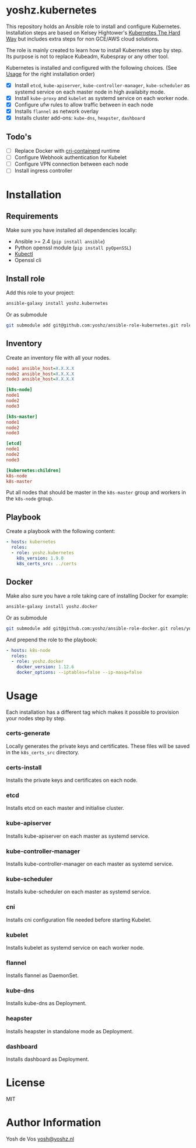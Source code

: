 yoshz.kubernetes
================

This repository holds an Ansible role to install and configure Kubernetes.
Installation steps are based on Kelsey Hightower's [Kubernetes The Hard Way](https://github.com/kelseyhightower/kubernetes-the-hard-way/)
but includes extra steps for non GCE/AWS cloud solutions.

The role is mainly created to learn how to install Kubernetes step by step.
Its purpose is not to replace Kubeadm, Kubespray or any other tool.

Kubernetes is installed and configured with the following choices. (See [Usage](#Usage) for the right installation order)

- [X] Install `etcd`, `kube-apiserver`, `kube-controller-manager`, `kube-scheduler` as systemd service on each master node in high availabity mode. 
- [X] Install `kube-proxy` and `kubelet` as systemd service on each worker node.
- [X] Configure ufw rules to allow traffic between in each node
- [X] Installs `flannel` as network overlay
- [X] Installs cluster add-ons: `kube-dns`, `heapster`, `dashboard`

Todo's
------

- [ ] Replace Docker with [cri-containerd](https://github.com/kubernetes-incubator/cri-containerd) runtime
- [ ] Configure Webhook authentication for Kubelet
- [ ] Configure VPN connection between each node
- [ ] Install ingress controller

Installation
============

Requirements
------------

Make sure you have installed all dependencies locally:

* Ansible >= 2.4 (`pip install ansible`)
* Python openssl module (`pip install pyOpenSSL`)
* [Kubectl](https://kubernetes.io/docs/tasks/tools/install-kubectl/)
* Openssl cli

Install role
------------

Add this role to your project:
```bash
ansible-galaxy install yoshz.kubernetes
```

Or as submodule
```bash
git submodule add git@github.com:yoshz/ansible-role-kubernetes.git roles/yoshz.kubernetes
```

Inventory
---------

Create an inventory file with all your nodes.

```ini
node1 ansible_host=X.X.X.X
node2 ansible_host=X.X.X.X
node3 ansible_host=X.X.X.X

[k8s-node]
node1
node2
node3

[k8s-master]
node1
node2
node3

[etcd]
node1
node2
node3

[kubernetes:children]
k8s-node
k8s-master
```

Put all nodes that should be master in the `k8s-master` group and workers in the `k8s-node` group.

Playbook
--------

Create a playbook with the following content:
```yaml
- hosts: kubernetes
  roles:
  - role: yoshz.kubernetes
    k8s_version: 1.9.0
    k8s_certs_src: ../certs
```

Docker
------

Make also sure you have a role taking care of installing Docker for example:
```bash
ansible-galaxy install yoshz.docker
```

Or as submodule
```bash
git submodule add git@github.com:yoshz/ansible-role-docker.git roles/yoshz.docker
```

And prepend the role to the playbook:

```yaml
- hosts: k8s-node
  roles:
  - role: yoshz.docker
    docker_version: 1.12.6
    docker_options: --iptables=false --ip-masq=false
```

Usage
=====

Each installation has a different tag which makes it possible to provision your nodes step by step.

### certs-generate

Locally generates the private keys and certificates.
These files will be saved in the `k8s_certs_src` directory.

### certs-install

Installs the private keys and certificates on each node.

### etcd

Installs etcd on each master and initialise cluster.

### kube-apiserver

Installs kube-apiserver on each master as systemd service.

### kube-controller-manager

Installs kube-controller-manager on each master as systemd service. 

### kube-scheduler

Installs kube-scheduler on each master as systemd service.

### cni

Installs cni configuration file needed before starting Kubelet.

### kubelet

Installs kubelet as systemd service on each worker node.

### flannel

Installs flannel as DaemonSet.

### kube-dns

Installs kube-dns as Deployment.

### heapster

Installs heapster in standalone mode as Deployment.

### dashboard

Installs dashboard as Deployment.

License
=======

MIT

Author Information
==================

Yosh de Vos <yosh@yoshz.nl>
